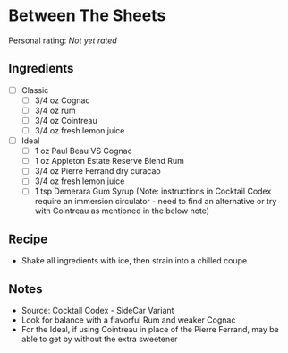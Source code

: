 <!-- Needs Manual Review -->

# Between The Sheets

<!-- rating=0; (User can specify rating on scale of 1-5) -->
<!-- AUTO-UserRating -->
Personal rating: *Not yet rated*
<!-- /AUTO-UserRating -->

<!-- name_image=None; (User can specify image name) -->
<!-- AUTO-Image -->
<!-- TODO: Capture image -->
<!-- /AUTO-Image -->

## Ingredients

* [ ] Classic
    * [ ] 3/4 oz Cognac
    * [ ] 3/4 oz rum
    * [ ] 3/4 oz Cointreau
    * [ ] 3/4 oz fresh lemon juice
* [ ] Ideal
    * [ ] 1 oz Paul Beau VS Cognac
    * [ ] 1 oz Appleton Estate Reserve Blend Rum
    * [ ] 3/4 oz Pierre Ferrand dry curacao
    * [ ] 3/4 oz fresh lemon juice
    * [ ] 1 tsp Demerara Gum Syrup (Note: instructions in Cocktail Codex require an immersion circulator - need to find an alternative or try with Cointreau as mentioned in the below note)

## Recipe

* Shake all ingredients with ice, then strain into a chilled coupe

## Notes

* Source: Cocktail Codex - SideCar Variant
* Look for balance with a flavorful Rum and weaker Cognac
* For the Ideal, if using Cointreau in place of the Pierre Ferrand, may be able to get by without the extra sweetener
